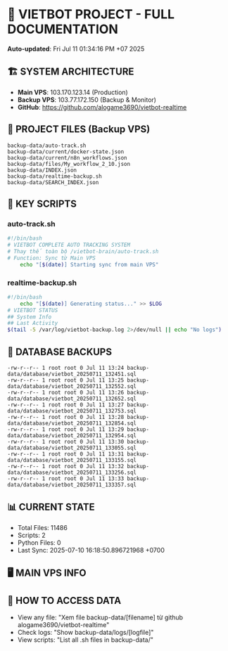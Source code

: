 # 🤖 VIETBOT PROJECT - FULL DOCUMENTATION
**Auto-updated**: Fri Jul 11 01:34:16 PM +07 2025

## 🏗️ SYSTEM ARCHITECTURE
- **Main VPS**: 103.170.123.14 (Production)
- **Backup VPS**: 103.77.172.150 (Backup & Monitor)
- **GitHub**: https://github.com/alogame3690/vietbot-realtime

## 📁 PROJECT FILES (Backup VPS)
```
backup-data/auto-track.sh
backup-data/current/docker-state.json
backup-data/current/n8n_workflows.json
backup-data/files/My_workflow_2_10.json
backup-data/INDEX.json
backup-data/realtime-backup.sh
backup-data/SEARCH_INDEX.json
```

## 🔧 KEY SCRIPTS
### auto-track.sh
```bash
#!/bin/bash
# VIETBOT COMPLETE AUTO TRACKING SYSTEM
# Thay thế toàn bộ /vietbot-brain/auto-track.sh
# Function: Sync từ Main VPS
    echo "[$(date)] Starting sync from main VPS"
```
### realtime-backup.sh
```bash
#!/bin/bash
    echo "[$(date)] Generating status..." >> $LOG
# VIETBOT STATUS
## System Info
## Last Activity
$(tail -5 /var/log/vietbot-backup.log 2>/dev/null || echo "No logs")
```

## 💾 DATABASE BACKUPS
```
-rw-r--r-- 1 root root 0 Jul 11 13:24 backup-data/database/vietbot_20250711_132451.sql
-rw-r--r-- 1 root root 0 Jul 11 13:25 backup-data/database/vietbot_20250711_132552.sql
-rw-r--r-- 1 root root 0 Jul 11 13:26 backup-data/database/vietbot_20250711_132652.sql
-rw-r--r-- 1 root root 0 Jul 11 13:27 backup-data/database/vietbot_20250711_132753.sql
-rw-r--r-- 1 root root 0 Jul 11 13:28 backup-data/database/vietbot_20250711_132854.sql
-rw-r--r-- 1 root root 0 Jul 11 13:29 backup-data/database/vietbot_20250711_132954.sql
-rw-r--r-- 1 root root 0 Jul 11 13:30 backup-data/database/vietbot_20250711_133055.sql
-rw-r--r-- 1 root root 0 Jul 11 13:31 backup-data/database/vietbot_20250711_133155.sql
-rw-r--r-- 1 root root 0 Jul 11 13:32 backup-data/database/vietbot_20250711_133256.sql
-rw-r--r-- 1 root root 0 Jul 11 13:33 backup-data/database/vietbot_20250711_133357.sql
```

## 📊 CURRENT STATE
- Total Files: 11486
- Scripts: 2
- Python Files: 0
- Last Sync: 2025-07-10 16:18:50.896721968 +0700

## 🖥️ MAIN VPS INFO


## 🚨 HOW TO ACCESS DATA
- View any file: "Xem file backup-data/[filename] từ github alogame3690/vietbot-realtime"
- Check logs: "Show backup-data/logs/[logfile]"
- View scripts: "List all .sh files in backup-data/"
